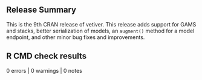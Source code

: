 ## Release Summary

This is the 9th CRAN release of vetiver. This release adds support for GAMS and stacks, better serialization of models, an `augment()` method for a model endpoint, and other minor bug fixes and improvements.

## R CMD check results

0 errors | 0 warnings | 0 notes
